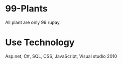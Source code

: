 # 99-Plants
All plant are only 99 rupay.
# Use Technology
Asp.net, C#, SQL, CSS, JavaScript, Visual studio 2010
